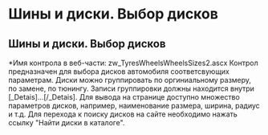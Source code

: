 ﻿---
description: 2.4.7
---
# Шины и диски. Выбор дисков
## Шины и диски. Выбор дисков
*Имя контрола в веб-части: zw_TyresWheelsWheelsSizes2.ascx
Контрол предназначен для выбора дисков автомобиля соответсвующих параметрам.
Диски можно группировать по оргиниальному размеру, по замене, по тюнингу. Записи группировки должны находится внутри [_Detais]...[/_Detais]. 
Для вывода на странице доступно множество параметров дисков, например, наименование размера, ширина, радиус и т.д.
Для перехода к поиску дисков на сайте необходимо нажать ссылку "Найти диски в каталоге".
